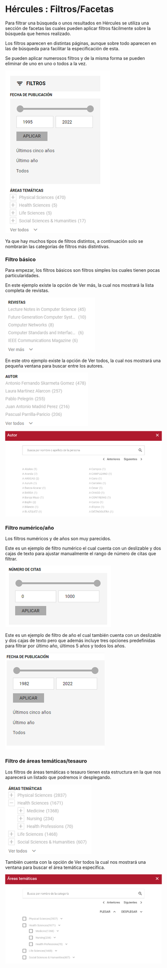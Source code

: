 # Hércules : Filtros/Facetas



Para filtrar una búsqueda o unos resultados en Hércules se utiliza una sección de facetas las cuales pueden aplicar filtros fácilmente sobre la búsqueda que hemos realizado.

Los filtros aparecen en distintas páginas, aunque sobre todo aparecen en las de búsqueda para facilitar la especificación de esta.

Se pueden aplicar numerosos filtros y de la misma forma se pueden eliminar de uno en uno o todos a la vez.

![](/attachments/598147473/598147926.png)

Ya que hay muchos tipos de filtros distintos, a continuación solo se nombrarán las categorías de filtros más distintivas.

### **Filtro básico**

Para empezar, los filtros básicos son filtros simples los cuales tienen pocas particularidades.

En este ejemplo existe la opción de Ver más, la cual nos mostrará la lista completa de revistas.

![](/attachments/598147473/598147921.png)

En este otro ejemplo existe la opción de Ver todos, la cual nos mostrará una pequeña ventana para buscar entre los autores.

![](/attachments/598147473/598147923.png)

![](/attachments/598147473/598147911.png)

### **Filtro numérico/año**

Los filtros numéricos y de años son muy parecidos.

Este es un ejemplo de filtro numérico el cual cuenta con un deslizable y dos cajas de texto para ajustar manualmente el rango de número de citas que filtrar.

![](/attachments/598147473/598147913.png)

Este es un ejemplo de filtro de año el cual también cuenta con un deslizable y dos cajas de texto pero que además incluye tres opciones predefinidas para filtrar por último año, últimos 5 años y todos los años.

![](/attachments/598147473/598147907.png)

### **Filtro de áreas temáticas/tesauro**

Los filtros de áreas temáticas o tesauro tienen esta estructura en la que nos aparecerá un listado que podremos ir desplegando.

![](/attachments/598147473/598147909.png)

También cuenta con la opción de Ver todos la cual nos mostrará una ventana para buscar el área temática específica.

![](/attachments/598147473/598147905.png)

  





